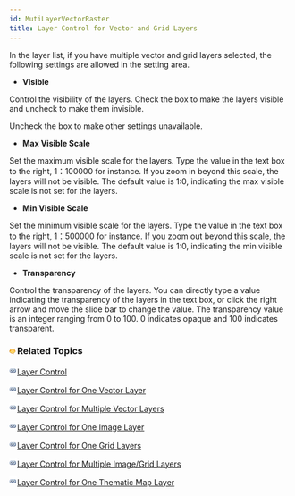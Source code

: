 ```yaml
---
id: MutiLayerVectorRaster
title: Layer Control for Vector and Grid Layers
---  
```



In the layer list, if you have multiple vector and grid layers selected, the following settings are allowed in the setting area.
  
  * **Visible**

Control the visibility of the layers. Check the box to make the layers visible and uncheck to make them invisible.

Uncheck the box to make other settings unavailable.

  * **Max Visible Scale**

Set the maximum visible scale for the layers. Type the value in the text box to the right, 1：100000 for instance. If you zoom in beyond this scale, the layers will not be visible. The default value is 1:0, indicating the max visible scale is not set for the layers.

  * **Min Visible Scale**

Set the minimum visible scale for the layers. Type the value in the text box to the right, 1：500000 for instance. If you zoom out beyond this scale, the layers will not be visible. The default value is 1:0, indicating the min visible scale is not set for the layers.

  * **Transparency**

Control the transparency of the layers. You can directly type a value indicating the transparency of the layers in the text box, or click the right arrow and move the slide bar to change the value. The transparency value is an integer ranging from 0 to 100. 0 indicates opaque and 100 indicates transparent.

### ![](../../img/seealso.png)Related Topics

![](../../img/smalltitle.png)[Layer Control](LayerControl.htm)

![](../../img/smalltitle.png)[Layer Control for One Vector Layer](SingleLayerVector.htm)

![](../../img/smalltitle.png)[Layer Control for Multiple Vector Layers](MutiLayerVector.htm)

![](../../img/smalltitle.png)[Layer Control for One Image Layer](SingleLayerImage.htm)

![](../../img/smalltitle.png)[Layer Control for One Grid Layers](SingleLayerRaster.htm)

![](../../img/smalltitle.png)[Layer Control for Multiple Image/Grid Layers](MutiLayerRaster.htm)

![](../../img/smalltitle.png)[Layer Control for One Thematic Map Layer](SingleLayerThematic.htm)